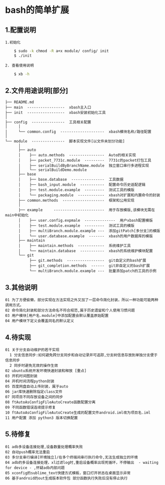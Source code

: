 bash的简单扩展
=====
1.配置说明
----------
    1.初始化
```sh
    $ sudo -k chmod -R a+x module/ config/ init
    $ ./init
```
    2. 查看使用说明
```sh
    $ xb -h
```

2.文件用途说明[部分]
----------
    ├── README.md
    ├── main  -----------------  xbash主入口
    ├── init  -----------------  xbash安装初始化工具
    │
    ├── config  ---------------  工具相关配置
    │     │
    │     └── common.config  --------------------  xbash模块名称/路径配置
    │
    └── module  ---------------  脚本实现文件[以文件夹划分功能]
          │
          ├── auto
          │    ├── auto.methods  ----------------  Auto的相关实现
          │    ├── packet_7731c.module  ---------  7731c的packet打包工具
          │    ├── serialBuildByBranchName.module  独立窗口串行多进程实现
          │    └── serialBuildDemo.module
          ├── base
          │    ├── base.database  ---------------  工具数据
          │    ├── bash_input.module  -----------  配置命令历史适配逻辑
          │    ├── test.module.example  ---------  测试工具的模版
          │    └── packaging.module  ------------  xbash对扩展和内置命令的封装
          ├── common.methods  -------------------  框架和公用实现
          │
          ├── example     -----------------------  用于存放模版,该模块无需在main中初始化
          │    ├── user.config.expmale  --------------  用户xbash配置模版
          │    ├── test.module.example  ---------  测试工具的模版
          │    ├── multiBranch.module.example ---  添加gitPatch[多分支]的模版
          │    └── user.database.example  -------  xbash的用户数据库的模版
          ├── maintain
          │    ├── maintain.methods  ------------  系统维护工具
          │    └── maintain.database  -----------  xbash的系统维护模块配置
          └── git
               ├── git.methods  -----------------  git自定义的bash扩展
               ├── git_completion.methods  ------  git非自定义的bash扩展
               └── multiBranch.module.example ---  批量添加patch的工具的示例

3.其他说明
----------
    01 为了方便偷懒，部分实现在方法实现之外又加了一层命令简化封装，所以一种功能可能两种调用方式。
    02 命令简化封装和部分方法命名不符合规范,属于历史遗留和个人使用习惯问题
    03 用户模块[用户名.module]中添加配置会默认覆盖原始配置
    04 用户模块下定义会覆盖同名的默认定义

4.待实现
----------
    01 关于分支自动维护的若干实现
      1 分支信息同步:如何避免跨分支同步和自动记录并可追踪,分支树信息存放到单独分支便于信息同步
      2 同步时避免无效的操作生效
    02 ubuntu系统开发环境快速封装和释放 [重点]
    03 开机时间图封装
    04 开机时间流程python封装
    05 百度网盘自动上传封装，属于auto
    06 jar库快速删除指定class文件
    07 同项目不同存放设备之间的同步
    08 ftAutoAsConfigFileAutoCreate函数配置分离
    09 不同函数错误连续提示修复
    10 ftAutoAsConfigFileAutoCreate生成的配置文件android.iml改为项目名.iml
    11 用户配置 添加 python3 版本切换配置

5.待修复
----------
    01 adb多设备连接处理,设备数量处理概率失败
    02 自动push概率无法重启
    03 多分支串行编译[环境独立]/在多个终端间串行执行命令,无法生成独立的环境
    04 adb的多设备连接处理，xl过滤log时,重启设备概率出现死循环，不停输出  - waiting for device - ,怀疑adb内部问题
    05 xconfig的sublime_text快捷方式模板，窗口打开状态在桌面显示异常
    06 基于android的out生成版本软件包 部分函数执行失败后没有停止执行
